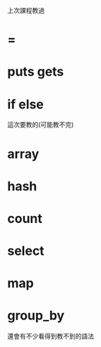 上次課程教過
# =
# puts gets
# if else

這次要教的(可能教不完)
# array
# hash
# count

# select
# map
# group_by

還會有不少看得到教不到的語法

